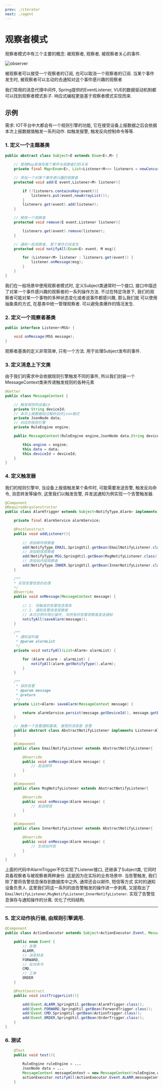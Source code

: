 ```yaml
---
prev: ./iterator
next: ./agent
---
```


# 观察者模式

观察者模式中有三个主要的概念: 被观察者, 观察者, 被观察者关心的事件. 

![observer](http://image.ytg2097.com/observer.png)

被观察者可以接受一个观察者的订阅, 也可以取消一个观察者的订阅. 当某个事件发生时, 被观察者可以主动的去通知对这个事件感兴趣的观察者

我们常用的消息代理中间件, Spring提供的EventListener, VUE的数据驱动机制都可以找到观察者模式影子. 响应式编程更是基于观察者模式实现而来. 

## 示例 

需求: IOT平台中大都会有一个规则引擎的功能, 它在接受设备上报数据之后会依据本次上报数据值触发一系列动作. 如触发报警, 触发反向控制命令等等. 


### 1. 定义一个主题基类

```java 
public abstract class Subject<E extends Enum<E>,M> {
    
    // 使用Map来保存某个事件与观察者们的关系
    private final Map<Enum<E>, List<Listener<M>>> listeners = newConcurrentMap();

    // 添加一个对某个事件感兴趣的观察者
    protected void add(E event,Listener<M> listener){

        if (!listeners.containsKey(event)){
            listeners.put(event,newArrayList());
        }
        listeners.get(event).add(listener);
    }

    // 移除一个观察者
    protected void remove(E event,Listener listener){

        listeners.get(event).remove(listener);
    }

    // 通知一批观察者, 某个事件已经发生
    protected void notifyAll(Enum<E> event, M msg){

        for (Listener<M> listener : listeners.get(event)) {
            listener.onMessage(msg);
        }
    }
}
```

我们在一般场景中使用观察者模式时, 定义Subject类通常时一个接口, 接口中描述了对某一个事件感兴趣的观察者的一系列操作方法. 不过在特定场景下, 我们的观察者可能对某一个事物的多种状态变化或者说事件都感兴趣, 那么我们就
可以使用抽象类的方式, 在基类中统一管理观察者. 可以避免类爆炸的情况发生. 

### 2. 定义一个观察者基类
```java 
public interface Listener<MSG> {

    void onMessage(MSG message);
}
```

观察者基类的定义非常简单, 只有一个方法. 用于处理Subject发布的事件. 

### 3. 定义消息上下文类

由于我们的需求中会依据规则引擎触发不同的事件, 所以我们封装一个MessageContext类来传递触发规则的各种元素
```java 
@Getter
public class MessageContext {

    // 触发规则的设备id
    private String deviceId;
    // 本次上报数据经过解析后的json格式
    private JsonNode data;
    // 对应的规则引擎
    private RuleEngine engine;

    public MessageContext(RuleEngine engine,JsonNode data,String deviceId){

        this.engine = engine;
        this.data = data;
        this.deviceId = deviceId;
    }
}
``` 

### 4. 定义触发器

我们的规则引擎中, 当设备上报值触发某个条件时, 可能需要发送告警, 触发反向命令, 消息转发等操作, 这里我们以触发告警, 并发送通知为例实现一个告警触发器. 

```java 
@Component
@RequiredArgsConstructor
public class AlarmTrigger extends Subject<NotifyType,Alarm> implements Listener<MessageContext> {

    private final AlarmService alarmService;

    @PostConstruct
    public void addListener(){
        
        // 添加邮件观察者
        add(NotifyType.EMAIL,SpringUtil.getBean(EmailNotifyListener.class));
        // 添加短信观察者
        add(NotifyType.MSG,SpringUtil.getBean(MsgNotifyListener.class));
        // 添加站内信观察者
        add(NotifyType.INNER,SpringUtil.getBean(InnerNotifyListener.class));
    }

    /**
    * 实现告警信息的处理
    */
    @Override
    public void onMessage(MessageContext message) {
        
        // 1. 将触发的告警信息落库
        // 2. 通知告警信息观察者
        // 本次示例中简化操作, 向所有的告警观察者发送通知
        notifyAll(saveAlarm(message));
    }

    /**
     * 通知监听器
     * @param alarmList
     */
    private void notifyAll(List<Alarm> alarmList) {

        for (Alarm alarm : alarmList) {
            notifyAll(alarm.getNotifyType(),alarm);
        }
    }

    /**
     * 保存告警
     * @param message
     * @return
     */
    private List<Alarm> saveAlarm(MessageContext message) {

        return alarmService.persist(message.getDeviceId(), message.getData(), message.getEngine().getEngineId());
    }

    // 抽象一个告警通知基类, 接受的消息是 告警
    public abstract class AbstractNotifyListener implements Listener<Alarm>{
    }

    @Component
    public class EmailNotifyListener extends AbstractNotifyListener{

        @Override
        public void onMessage(Alarm message) {
            // 发送邮件
        }
    }

    @Component
    public class MsgNotifyListener extends AbstractNotifyListener{

        @Override
        public void onMessage(Alarm message) {
            // 发送短信
        }
    }

    @Component
    public class InnerNotifyListener extends AbstractNotifyListener{

        @Override
        public void onMessage(Alarm message) {
            // 生成站内信
        }
    }
}
```

上面的代码中AlarmTrigger不仅实现了Listener接口, 还继承了Subject类, 它同时具备观察者与被观察者两种身份. 这是因为在实际的业务场景中. 当告警触发, 我们除了要将告警信息保存到数据库中之外, 通常还会以邮件, 短信等方式
实时的通知设备负责人. 这里我们将这一系列的由告警触发的操作进一步剥离, 又提取出了`EmailNotifyListener`,`MsgNotifyListener`,`InnerNotifyListener`. 实现了告警信息保存与通知操作的分离. 优化了代码结构.

--- 

### 5. 定义动作执行器, 由规则引擎调用. 

```java 
@Component
public class ActionExecutor extends Subject<ActionExecutor.Event, MessageContext>{

    public enum Event {
        // 告警
        ALARM,
        // 消息转发
        FORWARD,
        // 反向命令
        CMD,
        // 工单
        ORDER
    }

    @PostConstruct
    public void initTriggerList(){

        add(Event.ALARM,SpringUtil.getBean(AlarmTrigger.class));
        add(Event.FORWARD,SpringUtil.getBean(ForwardTrigger.class));
        add(Event.CMD,SpringUtil.getBean(ActionTrigger.class));
        add(Event.ORDER,SpringUtil.getBean(OrderTrigger.class));
    }
}
```

### 6. 测试

```java 
    @Test
    public void test(){

        RuleEngine ruleEngine = ...
        JsonNode data = ...
        MessageContext messageContext = new MessageContext(ruleEngine,data,"123");
        actionExecutor.notifyAll(ActionExecutor.Event.ALARM,messageContext);
    } 
```




